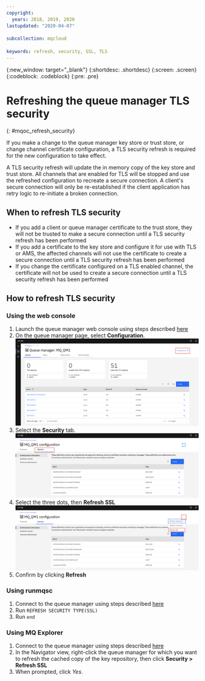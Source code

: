 ```yaml
---
copyright:
  years: 2018, 2019, 2020
lastupdated: "2020-04-07"

subcollection: mqcloud

keywords: refresh, security, SSL, TLS
---
```


{:new_window: target="_blank"}
{:shortdesc: .shortdesc}
{:screen: .screen}
{:codeblock: .codeblock}
{:pre: .pre}

# Refreshing the queue manager TLS security
{: #mqoc_refresh_security}

If you make a change to the queue manager key store or trust store, or change channel certificate configuration, a TLS security refresh is required for the new configuration to take effect.

A TLS security refresh will update the in memory copy of the key store and trust store.  All channels that are enabled for TLS will be stopped and use the refreshed configuration to recreate a secure connection.  A client's secure connection will only be re-established if the client application has retry logic to re-initiate a broken connection.

## When to refresh TLS security

* If you add a client or queue manager certificate to the trust store, they will not be trusted to make a secure connection until a TLS security refresh has been performed
* If you add a certificate to the key store and configure it for use with TLS or AMS, the affected channels will not use the certificate to create a secure connection until a TLS security refresh has been performed
* If you change the certificate configured on a TLS enabled channel, the certificate will not be used to create a secure connection until a TLS security refresh has been performed

## How to refresh TLS security

### Using the web console
1. Launch the queue manager web console using steps described [here](/docs/services/mqcloud?topic=mqcloud-mqoc_admin_mqweb#connect_mqoc_admin_mqweb)
2. On the queue manager page, select **Configuration**.
    ![Image showing entering cipher spec](./images/mqoc_webconsole_qm_configuration.png)
3. Select the **Security** tab.
   ![Image showing entering cipher spec](./images/mqoc_webconsole_qm_securitytab.png)
4. Select the three dots, then **Refresh SSL**
   ![Image showing entering cipher spec](./images/mqoc_webconsole_qm_refreshsecurity.png)
5. Confirm by clicking **Refresh**


### Using runmqsc
1. Connect to the queue manager using steps described [here](/docs/services/mqcloud?topic=mqcloud-mqoc_admin_mqcli#connect_mqoc_admin_mqcli)
2. Run `REFRESH SECURITY TYPE(SSL)`
3. Run `end`

### Using MQ Explorer
1. Connect to the queue manager using steps described [here](/docs/services/mqcloud?topic=mqcloud-mqoc_admin_mqexp#connect_mqoc_admin_mqexp)
2. In the Navigator view, right-click the queue manager for which you want to refresh the cached copy of the key repository, then click **Security > Refresh SSL**
3. When prompted, click *Yes*.
